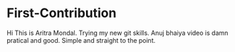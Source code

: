 # First-Contribution
Hi This is Aritra Mondal.
Trying my new git skills. 
Anuj bhaiya video is damn pratical and good.
Simple and straight to the point.
